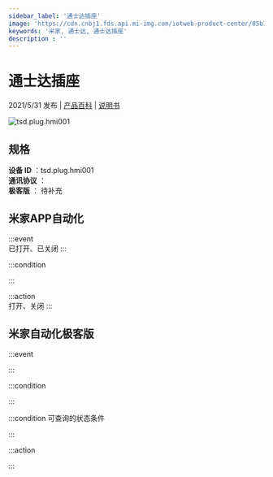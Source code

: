 ```yaml
---
sidebar_label: '通士达插座'
image: 'https://cdn.cnbj1.fds.api.mi-img.com/iotweb-product-center/05b76906e64255003d3c27b33190832c_168X168px产品拟物图_插座.png?GalaxyAccessKeyId=AKVGLQWBOVIRQ3XLEW&Expires=9223372036854775807&Signature=amtprk2KTgUEPuR5rgMVUqwHHdM='
keywords: '米家, 通士达, 通士达插座'
description : ''
---
```

# 通士达插座

2021/5/31 发布 | [产品百科](https://home.mi.com/webapp/content/baike/product/index.html?model=tsd.plug.hmi001/) | [说明书](https://home.mi.com/views/introduction.html?model=tsd.plug.hmi001&region=cn)

![tsd.plug.hmi001](https://cdn.cnbj1.fds.api.mi-img.com/iotweb-product-center/05b76906e64255003d3c27b33190832c_168X168px产品拟物图_插座.png?GalaxyAccessKeyId=AKVGLQWBOVIRQ3XLEW&Expires=9223372036854775807&Signature=amtprk2KTgUEPuR5rgMVUqwHHdM=)

## 规格  
> 
**设备 ID** ：tsd.plug.hmi001  
**通讯协议** ：  
**极客版**  ： 待补充 


## 米家APP自动化  

:::event  
已打开、已关闭
:::

:::condition  

:::

:::action   
打开、关闭
:::

## 米家自动化极客版  

:::event  

:::

:::condition  

:::

:::condition 可查询的状态条件  

:::

:::action  

:::

        
